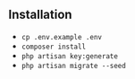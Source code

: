 ## Installation
* `cp .env.example .env`
* `composer install`
* `php artisan key:generate`
* `php artisan migrate --seed`
